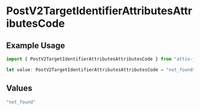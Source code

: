 # PostV2TargetIdentifierAttributesAttributesCode

## Example Usage

```typescript
import { PostV2TargetIdentifierAttributesAttributesCode } from "attio-js/models/errors";

let value: PostV2TargetIdentifierAttributesAttributesCode = "not_found";
```

## Values

```typescript
"not_found"
```